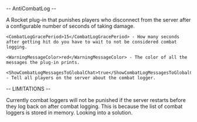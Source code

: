 -- AntiCombatLog --

A Rocket plug-in that punishes players who disconnect from the server after a configurable number of seconds of taking damage.

```
<CombatLogGracePeriod>15</CombatLogGracePeriod> - How many seconds after getting hit do you have to wait to not be considered combat logging.
 
<WarningMessageColor>red</WarningMessageColor> - The color of all the messages the plug-in prints.

<ShowCombatLogMessagesToGlobalChat>true</ShowCombatLogMessagesToGlobalChat> - Tell all players on the server about the combat logger.
```

-- LIMITATIONS --

Currently combat loggers will not be punished if the server restarts before they log back on after combat logging. This is because the list of
combat loggers is stored in memory. Looking into a solution.
